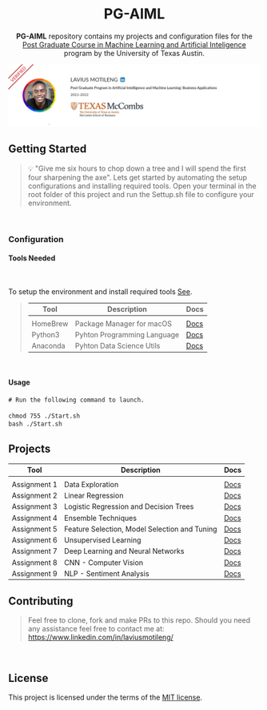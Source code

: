 <h1 align="center">PG-AIML</h1>
<p align="center">
<b>PG-AIML</b> repository contains my projects and configuration files for the <a href="https://eportfolio.mygreatlearning.com/lavius-motileng" rel="noopener">Post Graduate Course in Machine Learning and Artificial Inteligence</a> program by the University of Texas Austin.
</p>

<p align="center">
<img src="./Assets/Header.png" />
</p>

## Getting Started

<blockquote>
<p>
💡 "Give me six hours to chop down a tree and I will spend the first four sharpening the axe". Lets get started by automating the setup configurations and installing required tools. Open your terminal in the root folder of this project and run the Settup.sh file to configure your environment.
</p>
</blockquote>

<br>

### Configuration

#### Tools  Needed
<br>

To setup the environment and install required tools [See](./src/Configuration).

<blockquote>

| Tool         | Description                                 | Docs                                     |
| ------------ | ------------------------------------------- | -------------------------------          |
|                                 |
| HomeBrew     | Package Manager for macOS                   | [Docs](https://brew.sh/)                 |
| Python3      | Pyhton Programming Language                 | [Docs](https://www.python.org/downloads) |
| Anaconda     | Pyhton Data Science Utils                   | [Docs](https://www.anaconda.com)         |

</blockquote>

<br>


#### Usage

```
# Run the following command to launch.

chmod 755 ./Start.sh
bash ./Start.sh
```

## Projects

| Tool         | Description                                 | Docs                                     |
| ------------ | ------------------------------------------- | -------------------------------          |
|              |
| Assignment 1 | Data Exploration                                | [Docs](./src/Assignments/Assignment%201%20Data%20Exploration/)                                    |
| Assignment 2 | Linear Regression                               | [Docs](./src/Assignments/Assignment%202%20Supervised%20Learning%20-%20Regression/)                |
| Assignment 3 | Logistic Regression and Decision Trees          | [Docs](./src/Assignments/Assignment%203%20Logistic%20Regression%20and%20Decision%20Trees/)        |
| Assignment 4 | Ensemble Techniques                             | [Docs](./src/Assignments/Assignment%204%20Ensemble%20Techniques/)        |
| Assignment 5 | Feature Selection, Model Selection and Tuning   | [Docs](./src/Assignments/Assignment%205%20Feature%20Selection%20and%20Model%20Selection%20and%20Tuning/)        |
| Assignment 6 | Unsupervised Learning                           | [Docs](./src/Assignments/Assignment%206%20Unsupervised%20Learning)
| Assignment 7 | Deep Learning and Neural Networks               | [Docs](./src/Assignments/Assignment%207%20Deep%20Learning%20%20and%20Neural%20Networks) |
| Assignment 8 | CNN - Computer Vision                           | [Docs](./src/Assignments/Assignment%208%20CNN%20-%20Computer%20Vision) |
| Assignment 9 | NLP - Sentiment Analysis                        | [Docs](./src/Assignments/Assignment%209%20NLP%20-%20Sentiment%20Analysis) |


## Contributing
<blockquote>
<p>

Feel free to clone, fork and make PRs to this repo. Should you need any assistance feel free to contact me at:
https://www.linkedin.com/in/laviusmotileng/
<br>
</p>
</blockquote>

<br>

## License

This project is licensed under the terms of the
[MIT license](/LICENSE).
